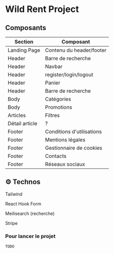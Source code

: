 # Wild Rent Project 

## Composants

| Section | Composant | 
|--|--|
| Landing Page | Contenu du header/footer |
| Header | Barre de recherche | 
| Header | Navbar | 
| Header | register/login/logout | 
| Header | Panier | 
| Header | Barre de recherche | 
| Body | Catégories |
| Body | Promotions |
| Articles | Filtres |
| Détail article | ? |
| Footer | Conditions d'utilisations |
| Footer | Mentions légales |
| Footer | Gestionnaire de cookies |
| Footer | Contacts |
| Footer | Réseaux sociaux |

## ⚙️ Technos

Tailwind

React Hook Form

Meilisearch (recherche)

Stripe 

### Pour lancer le projet

```bash
TODO
``` 